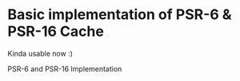 # Basic implementation of PSR-6 & PSR-16 Cache

Kinda usable now :)

PSR-6 and PSR-16 Implementation